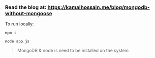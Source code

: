 ### Read the blog at: https://kamalhossain.me/blog/mongodb-without-mongoose

To run locally:

```
npm i
```
```
node app.js
```

> MongoDB & node is need to be installed on the system
